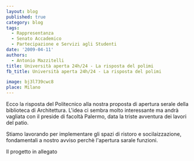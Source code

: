 ```yaml
---
layout: blog
published: true
category: blog
tags:
  - Rappresentanza
  - Senato Accademico
  - Partecipazione e Servizi agli Studenti
date: '2009-04-11'
authors:
  - Antonio Mazzitelli
title: Università aperta 24h/24 - La risposta del polimi
fb_title: Università aperta 24h/24 - La risposta del polimi

image: bj3l739cwc8
place: Milano
---
```


Ecco la risposta del Politecnico alla nostra proposta di apertura serale della biblioteca di Architettura. L'idea ci sembra molto interessante ma andrà vagliata con il preside di facoltà Palermo, data la triste avventura dei lavori del patio.

Stiamo lavorando per implementare gli spazi di ristoro e socilaizzazione, fondamentali a nostro avviso perchè l'apertura sarale funzioni.

Il progetto in allegato
